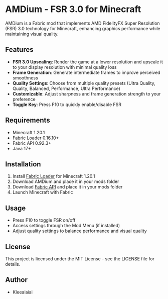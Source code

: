 # AMDium - FSR 3.0 for Minecraft

AMDium is a Fabric mod that implements AMD FidelityFX Super Resolution (FSR) 3.0 technology for Minecraft, enhancing graphics performance while maintaining visual quality.

## Features

- **FSR 3.0 Upscaling**: Render the game at a lower resolution and upscale it to your display resolution with minimal quality loss
- **Frame Generation**: Generate intermediate frames to improve perceived smoothness
- **Quality Settings**: Choose from multiple quality presets (Ultra Quality, Quality, Balanced, Performance, Ultra Performance)
- **Customizable**: Adjust sharpness and frame generation strength to your preference
- **Toggle Key**: Press F10 to quickly enable/disable FSR

## Requirements

- Minecraft 1.20.1
- Fabric Loader 0.16.10+
- Fabric API 0.92.3+
- Java 17+

## Installation

1. Install [Fabric Loader](https://fabricmc.net/use/) for Minecraft 1.20.1
2. Download AMDium and place it in your mods folder
3. Download [Fabric API](https://www.curseforge.com/minecraft/mc-mods/fabric-api) and place it in your mods folder
4. Launch Minecraft with Fabric

## Usage

- Press F10 to toggle FSR on/off
- Access settings through the Mod Menu (if installed)
- Adjust quality settings to balance performance and visual quality

## License

This project is licensed under the MIT License - see the LICENSE file for details.

## Author

- Kleeaiaiai 